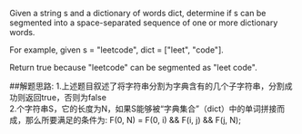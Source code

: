 Given a string s and a dictionary of words dict, determine if s can be segmented into a space-separated sequence of one or more dictionary words.

For example, given
s = "leetcode",
dict = ["leet", "code"].

Return true because "leetcode" can be segmented as "leet code".

##解题思路:
        1.上述题目叙述了将字符串分割为字典含有的几个子字符串，分割成功则返回true，否则为false  
        2.个字符串S，它的长度为N，如果S能够被“字典集合”（dict）中的单词拼接而成，那么所要满足的条件为:
                F(0, N) = F(0, i) && F(i, j) && F(j, N);
        
